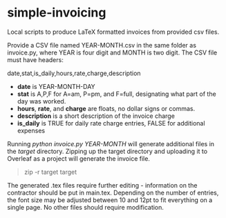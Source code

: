 # simple-invoicing
Local scripts to produce LaTeX formatted invoices from provided csv files.


Provide a CSV file named YEAR-MONTH.csv in the same folder as invoice.py, where YEAR is four digit and MONTH is two digit. The
CSV file must have headers:

date,stat,is_daily,hours,rate,charge,description

- **date** is YEAR-MONTH-DAY
- **stat** is A,P,F for A=am, P=pm, and F=full, designating what part of the day was worked.
- **hours**, **rate**, and **charge** are floats, no dollar signs or commas.
- **description** is a short description of the invoice charge
- **is_daily** is TRUE for daily rate charge entries, FALSE for additional expenses

Running *python invoice.py YEAR-MONTH* will generate additional files in the *target* directory.
Zipping up the target directory and uploading it to Overleaf as a project will generate the invoice file.
> zip -r target target

The generated .tex files require further editing - information on the contractor should be put in main.tex. Depending on the number of entries, the font size may be adjusted between 10 and 12pt to fit everything on a single page. No other files should require
modification.




